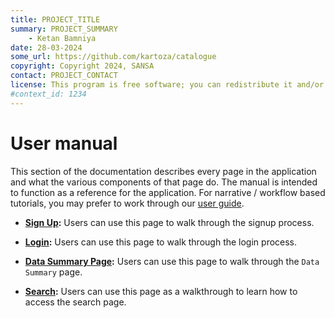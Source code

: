 ```yaml
---
title: PROJECT_TITLE
summary: PROJECT_SUMMARY
    - Ketan Bamniya
date: 28-03-2024
some_url: https://github.com/kartoza/catalogue
copyright: Copyright 2024, SANSA
contact: PROJECT_CONTACT
license: This program is free software; you can redistribute it and/or modify it under the terms of the GNU Affero General Public License as published by the Free Software Foundation; either version 3 of the License, or (at your option) any later version.
#context_id: 1234
---
```


# User manual

This section of the documentation describes every page in the application and
what the various components of that page do. The manual is intended to function
as a reference for the application. For narrative / workflow based tutorials,
you may prefer to work through our [user guide](../guide/index.md).


* **[Sign Up](./sign-up.md):** Users can use this page to walk through the signup process.

* **[Login](./login.md):** Users can use this page to walk through the login process.

* **[Data Summary Page](./data-summary-page.md):** Users can use this page to walk through the `Data Summary` page. 

* **[Search](./search-page.md):** Users can use this page as a walkthrough to learn how to access the search page.
